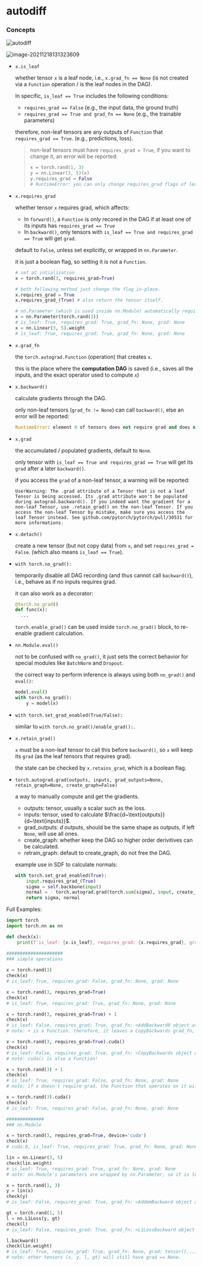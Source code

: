 # autodiff



### Concepts

![autodiff](autodiff_understand.assets/torch_autodiff.png)

![image-20211218131323609](autodiff_understand.assets/image-20211218131323609.png)



* `x.is_leaf`

  whether tensor `x` is a leaf node, i.e., `x.grad_fn == None` (is not created via a `Function` operation / is the leaf nodes in the DAG).

  In specific, `is_leaf == True` includes the following conditions:

  * `requires_grad == False` (e.g., the input data, the ground truth)
  * `requires_grad == True and grad_fn == None` (e.g., the trainable parameters)

  therefore, non-leaf tensors are any outputs of `Function` that `requires_grad == True`. (e.g., predictions, loss). 

  > non-leaf tensors must have `requires_grad = True`, if you want to change it, an error will be reported:
  >
  > ```python
  > x = torch.rand(1, 3)
  > y = nn.Linear(3, 5)(x)
  > y.requires_grad = False
  > # RuntimeError: you can only change requires_grad flags of leaf variables. If you want to use a computed variable in a subgraph that doesn't require differentiation use var_no_grad = var.detach().
  > ```

  

* `x.requires_grad`

  whether tensor `x` requires grad, which affects:

  * In `forward()`, a `Function` is only recored in the DAG if at least one of its inputs has `requires_grad == True`
  * In `backward()`, only tensors with `is_leaf == True and requires_grad == True` will get `grad`.

  default to `False`, unless set explicitly, or wrapped in `nn.Parameter`.

  it is just a boolean flag, so setting it is not a `Function`.

  ```python
  # set at intialization
  x = torch.rand(3, requires_grad=True)
  
  # both following method just change the flag in-place.
  x.requires_grad = True
  x.requires_grad_(True) # also return the tensor itself.
  
  # nn.Parameter (which is used inside nn.Module) automatically requires grad.
  x = nn.Parameter(torch.rand(3))
  # is_leaf: True, requires_grad: True, grad_fn: None, grad: None
  x = nn.Linear(3, 5).weight
  # is_leaf: True, requires_grad: True, grad_fn: None, grad: None
  ```

  

* `x.grad_fn`

  the `torch.autograd.Function` (operation) that creates `x`.

  this is the place where the **computation DAG** is saved (i.e., saves all the inputs, and the exact operator used to compute `x`)

  

* `x.backward()`

  calculate gradients through the DAG. 

  only non-leaf tensors (`grad_fn != None`) can call `backward()`, else an error will be reported:

  ```python
  RuntimeError: element 0 of tensors does not require grad and does not have a grad_fn
  ```

  

* `x.grad`

  the accumulated / populated gradients, default to `None`.

  only tensor with `is_leaf == True and requires_grad == True` will get its `grad` after a later `backward()`.

  if you access the `grad` of a non-leaf tensor, a warning will be reported:

  ```
  UserWarning: The .grad attribute of a Tensor that is not a leaf Tensor is being accessed. Its .grad attribute won't be populated during autograd.backward(). If you indeed want the gradient for a non-leaf Tensor, use .retain_grad() on the non-leaf Tensor. If you access the non-leaf Tensor by mistake, make sure you access the leaf Tensor instead. See github.com/pytorch/pytorch/pull/30531 for more informations.
  ```



* `x.detach()`

  create a new tensor (but not copy data) from `x`, and set `requires_grad = False`. (which also means `is_leaf == True`).



* `with torch.no_grad():`

  temporarily disable all DAG recording (and thus cannot call `backward()`), i.e., behave as if no inputs requires grad. 

  it can also work as a  decorator:

  ```python
  @torch.no_grad()
  def func(x):
  	...
  ```

  `torch.enable_grad()` can be used inside `torch.no_grad()` block, to re-enable gradient calculation.

  

* `nn.Module.eval()`

  not to be confused with `no_grad()`, it just sets the correct behavior for special modules like `BatchNorm` and `Dropout`.

  the correct way to perform inference is always using both `no_grad()` and `eval()`:

  ```python
  model.eval()
  with torch.no_grad():
      y = model(x)
  ```

  

* `with torch.set_grad_enabled(True/False):`

  similar to `with torch.no_grad()/enable_grad():`.



* `x.retain_grad()`

  `x` must be a non-leaf tensor to call this before `backward()`, so `x` will keep its `grad` (as the leaf tensors that requires grad).

  the state can be checked by `x.retains_grad`, which is a boolean flag.




* `torch.autograd.grad(outputs, inputs, grad_outputs=None, retain_graph=None, create_graph=False)`

  a way to manually compute and get the gradients.

  * outputs: tensor, usually a scalar such as the loss.
  * inputs: tensor, used to calculate $\frac{d~\text{outputs}}{d~\text{inputs}}$.
  * grad_outputs: $d~\text{outputs}$, should be the same shape as outputs, if left `None`, will use all ones.
  * create_graph: whether keep the DAG so higher order derivitives can be calculated.
  * retrain_graph: default to create_graph, do not free the DAG.

  example use in SDF to calculate normals:

  ```python
  with torch.set_grad_enabled(True):
      input.requires_grad_(True)
      sigma = self.backbone(input)
      normal = - torch.autograd.grad(torch.sum(sigma), input, create_graph=True)[0] # [B, N, 3]
      return sigma, normal
  ```



Full Examples:

```python
import torch
import torch.nn as nn

def check(x):
    print(f'is_leaf: {x.is_leaf}, requires_grad: {x.requires_grad}, grad_fn: {x.grad_fn}, grad: {x.grad}')

#####################
### simple operations
    
x = torch.rand(3)
check(x)
# is_leaf: True, requires_grad: False, grad_fn: None, grad: None

x = torch.rand(3, requires_grad=True)
check(x)
# is_leaf: True, requires_grad: True, grad_fn: None, grad: None

x = torch.rand(3, requires_grad=True) + 1
check(x)
# is_leaf: False, requires_grad: True, grad_fn: <AddBackward0 object at 0x7f7df1added0>, grad: None
# note: + is a Function. therefore, it leaves a CopyBackwards grad_fn, and makes x non-leaf.

x = torch.rand(3, requires_grad=True).cuda()
check(x)
# is_leaf: False, requires_grad: True, grad_fn: <CopyBackwards object at 0x7f7e2efe90d0>, grad: None
# note: cuda() is also a Function! 

x = torch.rand(3) + 1
check(x)
# is_leaf: True, requires_grad: False, grad_fn: None, grad: None
# note: if x doesn't require grad, the Function that operates on it will not be recorded, and the output is still a leaf.

x = torch.rand(3).cuda()
check(x)
# is_leaf: True, requires_grad: False, grad_fn: None, grad: None

##############
### nn.Module

x = torch.rand(3, requires_grad=True, device='cuda')
check(x)
# cuda:0, is_leaf: True, requires_grad: True, grad_fn: None, grad: None

lin = nn.Linear(3, 5)
check(lin.weight)
# is_leaf: True, requires_grad: True, grad_fn: None, grad: None
# note: nn.Module's parameters are wrapped by nn.Parameter, so it is leaf and requires grad.

x = torch.rand(1, 3)
y = lin(x)
check(y)
# is_leaf: False, requires_grad: True, grad_fn: <AddmmBackward object at 0x7f7e4004c9d0>, grad: None

gt = torch.rand(1, 5)
l = nn.L1Loss(y, gt)
check(l)
# is_leaf: False, requires_grad: True, grad_fn: <L1LossBackward object at 0x7f7e40021c90>, grad: None

l.backward()
check(lin.weight)
# is_leaf: True, requires_grad: True, grad_fn: None, grad: tensor([...])
# note: other tensors (x, y, l, gt) will still have grad == None.
```